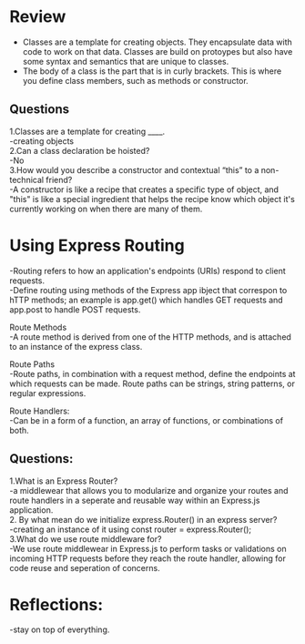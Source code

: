 # Review  
- Classes are a template for creating objects. They encapsulate data with code to work on that data. Classes are build on protoypes but also have some syntax and semantics that are unique to classes.  
- The body of a class is the part that is in curly brackets. This is where you define class members, such as methods or constructor.
## Questions  
1.Classes are a template for creating ____.  
-creating objects  
2.Can a class declaration be hoisted?  
-No  
3.How would you describe a constructor and contextual “this” to a non-technical friend?  
-A constructor is like a recipe that creates a specific type of object, and "this" is like a special ingredient that helps the recipe know which object it's currently working on when there are many of them.  

# Using Express Routing  
-Routing refers to how an application's endpoints (URIs) respond to client requests.  
-Define routing using methods of the Express app ibject that correspon to hTTP methods; an example is app.get() which handles GET requests and app.post to handle POST requests.  

Route Methods  
-A route method is derived from one of the HTTP methods, and is attached to an instance of the express class. 
  
Route Paths  
-Route paths, in combination with a request method, define the endpoints at which requests can be made. Route paths can be strings, string patterns, or regular expressions.  

Route Handlers:  
-Can be in a form of a function, an array of functions, or combinations of both.

## Questions:  
1.What is an Express Router?   
-a middlewear that allows you to modularize and organize your routes and route handlers in a seperate and reusable way within an Express.js application.  
2. By what mean do we initialize express.Router() in an express server?  
-creating an instance of it using const router = express.Router();  
3.What do we use route middleware for?  
-We use route middlewear in Express.js to perform tasks or validations on incoming HTTP requests before they reach the route handler, allowing for code reuse and seperation of concerns.  

# Reflections:  
-stay on top of everything.  



